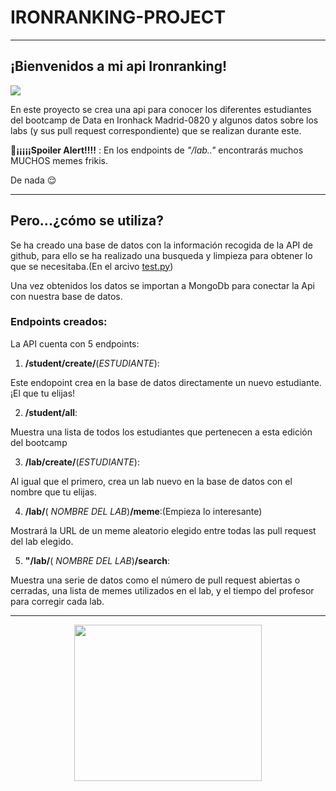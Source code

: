 # IRONRANKING-PROJECT 
----------

## **¡Bienvenidos a mi api Ironranking!**


![](https://cdn.pixabay.com/photo/2017/03/26/10/45/welcome-2175196_1280.jpg)


En este proyecto se crea una api para conocer los diferentes estudiantes del bootcamp de Data en Ironhack Madrid-0820 y algunos datos sobre los labs (y sus pull request correspondiente) que se realizan durante este.

**📌¡¡¡¡¡Spoiler Alert!!!!** : En los endpoints de *"/lab.."* encontrarás muchos MUCHOS memes frikis. 

De nada 😌
______________


## **Pero...¿cómo se utiliza?**

Se ha creado una base de datos con la información recogida de la API de github, para ello se ha realizado una busqueda y limpieza para obtener lo que se necesitaba.(En el arcivo [test.py](https://github.com/bmedm/ironranking-project/blob/master/test.py))

Una vez obtenidos los datos se importan a MongoDb para conectar la Api con nuestra base de datos.



### **Endpoints creados:**
La API cuenta con 5 endpoints:
1.  **/student/create/**(*ESTUDIANTE*):

Este endopoint crea en la base de datos directamente un nuevo estudiante. ¡El que tu elijas!

2.  **/student/all**: 

Muestra una lista de todos los estudiantes que pertenecen a esta edición del bootcamp

3.  **/lab/create/**(*ESTUDIANTE*): 

Al igual que el primero, crea un lab nuevo en la base de datos con el nombre que tu elijas.

4.  **/lab/**( *NOMBRE DEL LAB*)**/meme**:(Empieza lo interesante)

Mostrará la URL de un meme aleatorio elegido entre todas las pull request del lab elegido.

5.  **"/lab/**( *NOMBRE DEL LAB*)**/search**:

Muestra una serie de datos como el número de pull request abiertas o cerradas, una lista de memes utilizados en el lab, y el tiempo del profesor para corregir cada lab.

-------

<p align="center">
  <img width="300" height="250" src="https://user-images.githubusercontent.com/57899051/92743489-def23480-f380-11ea-950f-939509b20ae0.jpg">
</p>













